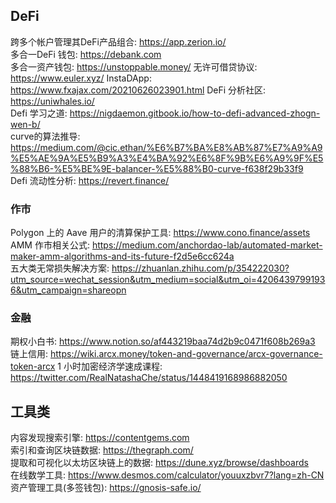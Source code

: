 ## DeFi  
跨多个帐户管理其DeFi产品组合: https://app.zerion.io/  
多合一DeFi 钱包: https://debank.com   
多合一资产钱包: https://unstoppable.money/
无许可借贷协议:  https://www.euler.xyz/
InstaDApp: https://www.fxajax.com/20210626023901.html
DeFi 分析社区: https://uniwhales.io/  
Defi 学习之道: https://nigdaemon.gitbook.io/how-to-defi-advanced-zhogn-wen-b/   
curve的算法推导: https://medium.com/@cic.ethan/%E6%B7%BA%E8%AB%87%E7%A9%A9%E5%AE%9A%E5%B9%A3%E4%BA%92%E6%8F%9B%E6%A9%9F%E5%88%B6-%E5%BE%9E-balancer-%E5%88%B0-curve-f638f29b33f9  
Defi 流动性分析: https://revert.finance/  

### 作市  
Polygon 上的 Aave 用户的清算保护工具: https://www.cono.finance/assets  
AMM 作市相关公式:  https://medium.com/anchordao-lab/automated-market-maker-amm-algorithms-and-its-future-f2d5e6cc624a   
五大类无常损失解决方案:  https://zhuanlan.zhihu.com/p/354222030?utm_source=wechat_session&utm_medium=social&utm_oi=42064397991936&utm_campaign=shareopn  


### 金融   
期权小白书: https://www.notion.so/af443219baa74d2b9c0471f608b269a3   
链上信用:  https://wiki.arcx.money/token-and-governance/arcx-governance-token-arcx 
1 小时加密经济学速成课程: https://twitter.com/RealNatashaChe/status/1448419168986882050  

## 工具类 
内容发现搜索引擎:  https://contentgems.com     
索引和查询区块链数据:  https://thegraph.com/  
提取和可视化以太坊区块链上的数据:  https://dune.xyz/browse/dashboards   
在线数学工具:  https://www.desmos.com/calculator/youuxzbvr7?lang=zh-CN  
资产管理工具(多签钱包):  https://gnosis-safe.io/  





